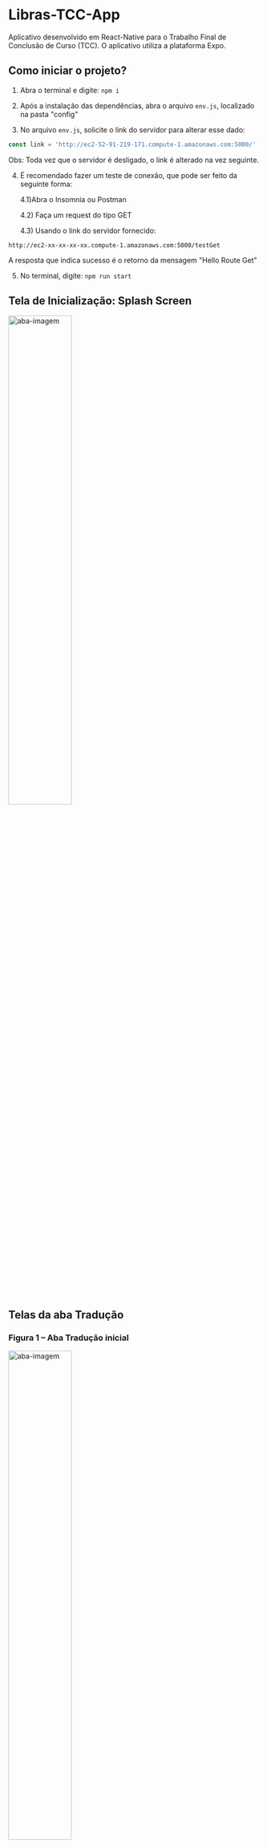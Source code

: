 # Libras-TCC-App
Aplicativo desenvolvido em React-Native para o Trabalho Final de Conclusão de Curso (TCC).
O aplicativo utiliza a plataforma Expo.


## Como iniciar o projeto?

1. Abra o terminal e digite: `npm i`

2. Após a instalação das dependências, abra o arquivo `env.js`, localizado na pasta "config"

3. No arquivo `env.js`, solicite o link do servidor para alterar esse dado: 

```javascript
const link = 'http://ec2-52-91-219-171.compute-1.amazonaws.com:5000/'
```
Obs: Toda vez que o servidor é desligado, o link é alterado na vez seguinte.

4. É recomendado fazer um teste de conexão, que pode ser feito da seguinte forma:

      4.1)Abra o Insomnia ou Postman

      4.2) Faça um request do tipo GET

      4.3) Usando o link do servidor fornecido:

`http://ec2-xx-xx-xx-xx.compute-1.amazonaws.com:5000/testGet`

A resposta que indica sucesso é o retorno da mensagem "Hello Route Get"

5. No terminal, digite: `npm run start`







## Tela de Inicialização: Splash Screen

<img src="/app-screenshots/capa.png" alt="aba-imagem" style="width:50%" />

## Telas da aba Tradução

### Figura 1 – Aba Tradução inicial

<img src="/app-screenshots/aba-tradução-vaizia.png" alt="aba-imagem" style="width:50%" />

### Figura 2 – Aba Tradução com itens

<img src="/app-screenshots/aba-tradução.png" alt="aba-imagem" style="width:50%" />

### Figura 3 - Aba Informação

O ícone no canto superior direito da aba tradução traz uma seção
com informações reservadas para o entendimento e consentimento das duas partes
(usuário e participante) em relação ao uso de dados e funcionamento da aplicação.
 
<img src="/app-screenshots/informação.png" alt="aba-imagem" style="width:50%" />

## Telas da aba Imagem

### Figura 4 – Aba Imagem

Há dois botões para entrada de mídia. O botão "Envia
imagem"abre o seletor de arquivos, enquanto "Captura de Imagem"abre a câmera
do dispositivo.

<img src="/app-screenshots/aba-imagem.png" alt="aba-imagem" style="width:50%" />


### Figura 5 – "Captura de Imagem", conforme descrita.
<img src="/app-screenshots/camera-imagem.png" alt="aba-imagem" style="width:50%" />


## Telas da aba Vídeo

### Figura 6 – Aba Vídeo

<img src="/app-screenshots/aba-video.png" alt="aba-imagem" style="width:50%" />

### Figura 7 – O botão "Gravar vídeo"abre câmera do dispositivo para gravação de vídeo

<img src="/app-screenshots/camera-video.png" alt="aba-imagem" style="width:50%" />

## Fluxograma da Aplicação
### Figura 8 – O fluxograma que descreve os processos presentes nesta aplicação.
<img src="/app-screenshots/APP.jpg" alt="aba-imagem" style="width:50%" />
